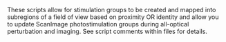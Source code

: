 These scripts allow for stimulation groups to be created and mapped into subregions of a field of view based on proximity OR identity and allow you to update ScanImage photostimulation groups during all-optical perturbation and imaging. See script comments within files for details.
